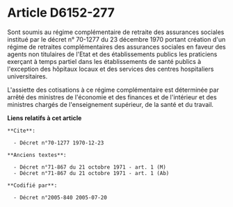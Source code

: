 # Article D6152-277

Sont soumis au régime complémentaire de retraite des assurances sociales institué par le décret n° 70-1277 du 23 décembre
1970 portant création d'un régime de retraites complémentaires des assurances sociales en faveur des agents non titulaires de
l'Etat et des établissements publics les praticiens exerçant à temps partiel dans les établissements de santé publics à
l'exception des hôpitaux locaux et des services des centres hospitaliers universitaires.

L'assiette des cotisations à ce régime complémentaire est déterminée par arrêté des ministres de l'économie et des finances
et de l'intérieur et des ministres chargés de l'enseignement supérieur, de la santé et du travail.

**Liens relatifs à cet article**

	**Cite**:

	  - Décret n°70-1277 1970-12-23

	**Anciens textes**:

	  - Décret n°71-867 du 21 octobre 1971 - art. 1 (M)
	  - Décret n°71-867 du 21 octobre 1971 - art. 1 (Ab)

	**Codifié par**:

	  - Décret n°2005-840 2005-07-20
